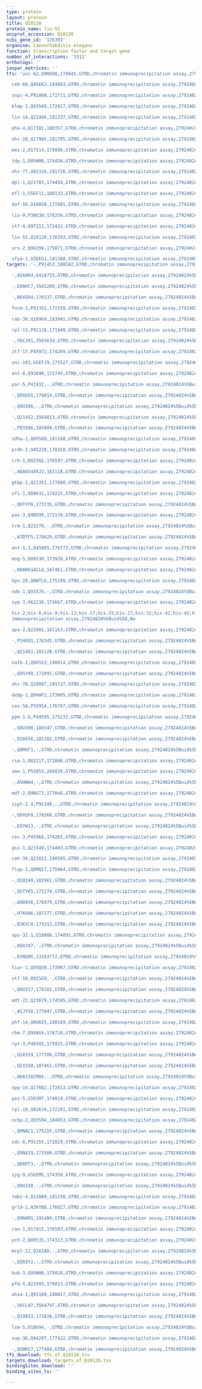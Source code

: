```yaml
---
type: protein
layout: protein
title: Q10120
protein_name: lin-52
uniprot_accession: Q10120
ncbi_gene_id: '176393'
organism: Caenorhabditis elegans
function: transcription factor and target gene
number_of_interactions: '3311'
orthologs: ''
jaspar_matrices: ''
tfs: 'unc-62,Q9N5D6,178845,GTRD,chromatin immunoprecipitation assay,27924024%5Buid%5D,No

  ceh-60,Q45EK2,184803,GTRD,chromatin immunoprecipitation assay,27924024%5Buid%5D,No

  snpc-4,P91868,172711,GTRD,chromatin immunoprecipitation assay,27924024%5Buid%5D,No

  blmp-1,Q93560,172917,GTRD,chromatin immunoprecipitation assay,27924024%5Buid%5D,No

  lin-14,Q21446,181337,GTRD,chromatin immunoprecipitation assay,27924024%5Buid%5D,No

  pha-4,Q17381,180357,GTRD,chromatin immunoprecipitation assay,27924024%5Buid%5D,No

  nhr-28,Q17905,181705,GTRD,chromatin immunoprecipitation assay,27924024%5Buid%5D,No

  mes-2,O17514,175096,GTRD,chromatin immunoprecipitation assay,27924024%5Buid%5D,No

  tdp-1,D0VWM8,174436,GTRD,chromatin immunoprecipitation assay,27924024%5Buid%5D,No

  nhr-77,O02316,191726,GTRD,chromatin immunoprecipitation assay,27924024%5Buid%5D,No

  dpl-1,Q22703,174458,GTRD,chromatin immunoprecipitation assay,27924024%5Buid%5D,No

  efl-1,G5EF11,180133,GTRD,chromatin immunoprecipitation assay,27924024%5Buid%5D,No

  daf-16,O16850,172981,GTRD,chromatin immunoprecipitation assay,27924024%5Buid%5D,No

  lin-9,P30630,176256,GTRD,chromatin immunoprecipitation assay,27924024%5Buid%5D,No

  ztf-4,Q9TZI2,172422,GTRD,chromatin immunoprecipitation assay,27924024%5Buid%5D,No

  lin-52,Q10120,176393,GTRD,chromatin immunoprecipitation assay,27924024%5Buid%5D,No

  xrn-2,Q9U299,175071,GTRD,chromatin immunoprecipitation assay,27924024%5Buid%5D,No

  nfya-1,G5EEG1,181368,GTRD,chromatin immunoprecipitation assay,27924024%5Buid%5D,No'
targets: '-,P91453,188582,GTRD,chromatin immunoprecipitation assay,27924024%5Buid%5D,No

  -,A5A8R4,6418733,GTRD,chromatin immunoprecipitation assay,27924024%5Buid%5D,No

  -,E0AHC7,3565209,GTRD,chromatin immunoprecipitation assay,27924024%5Buid%5D,No

  -,B6VQ94,176537,GTRD,chromatin immunoprecipitation assay,27924024%5Buid%5D,No

  fncm-1,P91352,172159,GTRD,chromatin immunoprecipitation assay,27924024%5Buid%5D,No

  rab-39,Q18969,183941,GTRD,chromatin immunoprecipitation assay,27924024%5Buid%5D,No

  rpl-13,P91128,171949,GTRD,chromatin immunoprecipitation assay,27924024%5Buid%5D,No

  -,V6CJ81,3565634,GTRD,chromatin immunoprecipitation assay,27924024%5Buid%5D,No

  ztf-17,P45972,174269,GTRD,chromatin immunoprecipitation assay,27924024%5Buid%5D,No

  unc-103,G5EFJ9,175527,GTRD,chromatin immunoprecipitation assay,27924024%5Buid%5D,No

  ent-6,Q93690,172749,GTRD,chromatin immunoprecipitation assay,27924024%5Buid%5D,No

  par-5,P41932,-,GTRD,chromatin immunoprecipitation assay,27924024%5Buid%5D,No

  -,Q9XUS5,176814,GTRD,chromatin immunoprecipitation assay,27924024%5Buid%5D,No

  -,Q9U386,-,GTRD,chromatin immunoprecipitation assay,27924024%5Buid%5D,No

  -,Q21452,3564813,GTRD,chromatin immunoprecipitation assay,27924024%5Buid%5D,No

  -,P83386,185084,GTRD,chromatin immunoprecipitation assay,27924024%5Buid%5D,No

  sdha-1,Q09508,181108,GTRD,chromatin immunoprecipitation assay,27924024%5Buid%5D,No

  prdh-1,O45228,178350,GTRD,chromatin immunoprecipitation assay,27924024%5Buid%5D,No

  crh-1,D0Z5N1,176597,GTRD,chromatin immunoprecipitation assay,27924024%5Buid%5D,No

  -,A0A0S4XRJ2,183118,GTRD,chromatin immunoprecipitation assay,27924024%5Buid%5D,No

  gtbp-1,Q21351,177880,GTRD,chromatin immunoprecipitation assay,27924024%5Buid%5D,No

  nfi-1,Q09631,174225,GTRD,chromatin immunoprecipitation assay,27924024%5Buid%5D,No

  -,Q9TYP8,173735,GTRD,chromatin immunoprecipitation assay,27924024%5Buid%5D,No

  pas-3,Q9N599,172139,GTRD,chromatin immunoprecipitation assay,27924024%5Buid%5D,No

  trm-1,Q23270,-,GTRD,chromatin immunoprecipitation assay,27924024%5Buid%5D,No

  -,A7DTF5,176629,GTRD,chromatin immunoprecipitation assay,27924024%5Buid%5D,No

  ant-1.1,O45865,176773,GTRD,chromatin immunoprecipitation assay,27924024%5Buid%5D,No

  mog-5,Q09530,173920,GTRD,chromatin immunoprecipitation assay,27924024%5Buid%5D,No

  -,A0A061ACL6,187461,GTRD,chromatin immunoprecipitation assay,27924024%5Buid%5D,No

  hpo-29,Q8WTL6,175189,GTRD,chromatin immunoprecipitation assay,27924024%5Buid%5D,No

  ndk-1,Q93576,-,GTRD,chromatin immunoprecipitation assay,27924024%5Buid%5D,No

  syp-3,O62238,172667,GTRD,chromatin immunoprecipitation assay,27924024%5Buid%5D,No

  his-2;his-6;his-9;his-13;his-17;his-25;his-27;his-32;his-42;his-45;his-49;his-55;his-59;his-63,P08898,13221387;175030;175031;177628;180074;181821;184113;184804;186250;186325;191668;191672;191673;246024,GTRD,chromatin
  immunoprecipitation assay,27924024%5Buid%5D,No

  apa-2,Q22601,181163,GTRD,chromatin immunoprecipitation assay,27924024%5Buid%5D,No

  -,P34601,176345,GTRD,chromatin immunoprecipitation assay,27924024%5Buid%5D,No

  -,Q21461,181120,GTRD,chromatin immunoprecipitation assay,27924024%5Buid%5D,No

  natb-1,Q965S3,190814,GTRD,chromatin immunoprecipitation assay,27924024%5Buid%5D,No

  -,Q95Y99,172091,GTRD,chromatin immunoprecipitation assay,27924024%5Buid%5D,No

  nhr-78,Q20097,191727,GTRD,chromatin immunoprecipitation assay,27924024%5Buid%5D,No

  dxbp-1,Q9XWF2,173005,GTRD,chromatin immunoprecipitation assay,27924024%5Buid%5D,No

  cox-5A,P55954,176707,GTRD,chromatin immunoprecipitation assay,27924024%5Buid%5D,No

  ppm-1.G,P49595,175233,GTRD,chromatin immunoprecipitation assay,27924024%5Buid%5D,No

  -,Q9U3H8,180347,GTRD,chromatin immunoprecipitation assay,27924024%5Buid%5D,No

  -,O16656,182182,GTRD,chromatin immunoprecipitation assay,27924024%5Buid%5D,No

  -,Q8MXF1,-,GTRD,chromatin immunoprecipitation assay,27924024%5Buid%5D,No

  rsa-1,O02217,172886,GTRD,chromatin immunoprecipitation assay,27924024%5Buid%5D,No

  smo-1,P55853,266820,GTRD,chromatin immunoprecipitation assay,27924024%5Buid%5D,No

  -,A5HWA4,-,GTRD,chromatin immunoprecipitation assay,27924024%5Buid%5D,No

  mdf-2,Q9NGT3,177046,GTRD,chromatin immunoprecipitation assay,27924024%5Buid%5D,No

  zipt-2.4,P91348,-,GTRD,chromatin immunoprecipitation assay,27924024%5Buid%5D,No

  -,Q9XUF0,178366,GTRD,chromatin immunoprecipitation assay,27924024%5Buid%5D,No

  -,D2YW13,-,GTRD,chromatin immunoprecipitation assay,27924024%5Buid%5D,No

  cec-3,P45968,174265,GTRD,chromatin immunoprecipitation assay,27924024%5Buid%5D,No

  gss-1,Q21549,174493,GTRD,chromatin immunoprecipitation assay,27924024%5Buid%5D,No

  ceh-39,Q22812,180505,GTRD,chromatin immunoprecipitation assay,27924024%5Buid%5D,No

  flap-1,Q8MQ17,175964,GTRD,chromatin immunoprecipitation assay,27924024%5Buid%5D,No

  -,Q18249,182961,GTRD,chromatin immunoprecipitation assay,27924024%5Buid%5D,No

  -,Q5TYK5,172274,GTRD,chromatin immunoprecipitation assay,27924024%5Buid%5D,No

  -,A9D4S6,178979,GTRD,chromatin immunoprecipitation assay,27924024%5Buid%5D,No

  -,O76686,187377,GTRD,chromatin immunoprecipitation assay,27924024%5Buid%5D,No

  -,B3KYC0,173312,GTRD,chromatin immunoprecipitation assay,27924024%5Buid%5D,No

  vps-32.1,Q18886,174091,GTRD,chromatin immunoprecipitation assay,27924024%5Buid%5D,No

  -,A8XJ47,-,GTRD,chromatin immunoprecipitation assay,27924024%5Buid%5D,No

  -,D3NQ86,13183772,GTRD,chromatin immunoprecipitation assay,27924024%5Buid%5D,No

  tiar-1,Q95QV8,173967,GTRD,chromatin immunoprecipitation assay,27924024%5Buid%5D,No

  ztf-18,B9ZSG9,-,GTRD,chromatin immunoprecipitation assay,27924024%5Buid%5D,No

  -,Q9U3I7,178181,GTRD,chromatin immunoprecipitation assay,27924024%5Buid%5D,No

  mdt-22,Q23679,174595,GTRD,chromatin immunoprecipitation assay,27924024%5Buid%5D,No

  -,A5JYS8,177847,GTRD,chromatin immunoprecipitation assay,27924024%5Buid%5D,No

  phf-14,Q9GRZ5,180169,GTRD,chromatin immunoprecipitation assay,27924024%5Buid%5D,No

  rbm-7,Q9XWV4,176710,GTRD,chromatin immunoprecipitation assay,27924024%5Buid%5D,No

  rpt-3,P46502,175925,GTRD,chromatin immunoprecipitation assay,27924024%5Buid%5D,No

  -,Q18359,177786,GTRD,chromatin immunoprecipitation assay,27924024%5Buid%5D,No

  -,Q21558,187461,GTRD,chromatin immunoprecipitation assay,27924024%5Buid%5D,No

  -,A0A1I6CMA5,-,GTRD,chromatin immunoprecipitation assay,27924024%5Buid%5D,No

  npp-14,Q17602,172813,GTRD,chromatin immunoprecipitation assay,27924024%5Buid%5D,No

  pes-5,G5EGM7,174819,GTRD,chromatin immunoprecipitation assay,27924024%5Buid%5D,No

  rpl-19,O02639,172201,GTRD,chromatin immunoprecipitation assay,27924024%5Buid%5D,No

  ncbp-2,Q93594,184953,GTRD,chromatin immunoprecipitation assay,27924024%5Buid%5D,No

  -,Q9NAC1,175155,GTRD,chromatin immunoprecipitation assay,27924024%5Buid%5D,No

  cdc-6,P91155,172029,GTRD,chromatin immunoprecipitation assay,27924024%5Buid%5D,No

  -,Q9N4J9,173580,GTRD,chromatin immunoprecipitation assay,27924024%5Buid%5D,No

  -,Q86RT3,-,GTRD,chromatin immunoprecipitation assay,27924024%5Buid%5D,No

  zyg-9,G5EEM5,174350,GTRD,chromatin immunoprecipitation assay,27924024%5Buid%5D,No

  -,Q9U1X8,-,GTRD,chromatin immunoprecipitation assay,27924024%5Buid%5D,No

  tmbi-4,Q11080,181150,GTRD,chromatin immunoprecipitation assay,27924024%5Buid%5D,No

  grld-1,H2KYB8,176827,GTRD,chromatin immunoprecipitation assay,27924024%5Buid%5D,No

  -,Q9N4M1,191480,GTRD,chromatin immunoprecipitation assay,27924024%5Buid%5D,No

  ran-1,O17915,176503,GTRD,chromatin immunoprecipitation assay,27924024%5Buid%5D,No

  pch-2,Q09535,174313,GTRD,chromatin immunoprecipitation assay,27924024%5Buid%5D,No

  mrpl-12,O18180,-,GTRD,chromatin immunoprecipitation assay,27924024%5Buid%5D,No

  -,Q5R3Y2,-,GTRD,chromatin immunoprecipitation assay,27924024%5Buid%5D,No

  bub-3,Q9XWH0,175018,GTRD,chromatin immunoprecipitation assay,27924024%5Buid%5D,No

  pfd-5,Q21993,176013,GTRD,chromatin immunoprecipitation assay,27924024%5Buid%5D,No

  ahsa-1,Q93168,180017,GTRD,chromatin immunoprecipitation assay,27924024%5Buid%5D,No

  -,V6CL97,3564797,GTRD,chromatin immunoprecipitation assay,27924024%5Buid%5D,No

  -,Q19833,173826,GTRD,chromatin immunoprecipitation assay,27924024%5Buid%5D,No

  lsm-5,O18694,-,GTRD,chromatin immunoprecipitation assay,27924024%5Buid%5D,No

  sup-36,Q94207,177422,GTRD,chromatin immunoprecipitation assay,27924024%5Buid%5D,No

  -,Q5WRS7,177484,GTRD,chromatin immunoprecipitation assay,27924024%5Buid%5D,No'
tfs_download: tfs_of_Q10120.tsv
targets_download: targets_of_Q10120.tsv
bindingSites_download: ''
binding_sites_ls: ''

---
```

